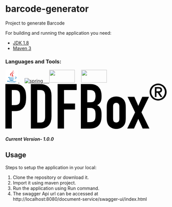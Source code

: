 # barcode-generator

Project to generate Barcode

For building and running the application you need:

- [JDK 1.8](http://www.oracle.com/technetwork/java/javase/downloads/jdk8-downloads-2133151.html)
- [Maven 3](https://maven.apache.org)

<h3 align="left">Languages and Tools:</h3>
<p align="left">    
   <a href="https://www.java.com" target="_blank" rel="noreferrer"> <img src="https://raw.githubusercontent.com/devicons/devicon/master/icons/java/java-original.svg" alt="java" width="40" height="40"/> </a> &nbsp;&nbsp;&nbsp;
   <a href="https://spring.io/" target="_blank" rel="noreferrer"> 
   <img src="https://www.vectorlogo.zone/logos/springio/springio-icon.svg" alt="spring" width="40" height="40"/> &nbsp;&nbsp;&nbsp;
   </a> 
    <a href="http://barcode4j.sourceforge.net/" target="_blank" rel="noreferrer" ><img src="http://barcode4j.sourceforge.net/resources/images/barcode4j-logo.gif" width="80" height="40"/></a>&nbsp;&nbsp;&nbsp;&nbsp;
    <a href="https://xmlgraphics.apache.org/fop/1.1/graphics.html" target="_blank" rel="noreferrer" ><img src="https://xmlgraphics.apache.org/images/apache-fop-logo.jpg" width="80" height="40"/></a>&nbsp;&nbsp;&nbsp;&nbsp;
<svg focusable="false" class="pdfbox-brand-text" xmlns="http://www.w3.org/2000/svg" style="isolation:isolate" viewBox="0 0 109.81066666651577 30.943999999957384" aria-labelledby="brandTextTitle brandTextDesc" role="img">
  <title id="brandTextTitle">PDFBox brand text</title>
  <desc id="brandTextDesc">PDFBox, the brand text.</desc>
  <path d="M0 .31h6.528q1.792 0 3.157.47 1.366.468 2.475 1.663 1.11 1.194 1.536 2.816.427 1.57.427 4.3 0 2-.256 3.45-.214 1.41-.982 2.64-.896 1.492-2.39 2.345-1.492.81-3.924.81H4.36v11.87H0V.305zm4.352 14.42h2.09q1.323 0 2.05-.383.724-.384 1.065-1.024.342-.683.384-1.622.09-.93.09-2.09 0-1.06-.08-2-.04-.98-.38-1.66-.3-.72-.98-1.11-.68-.43-1.96-.43H4.36v10.32z" fill-rule="evenodd"></path>
  <path d="M17.333.31h6.443q3.712 0 5.675 2.09 1.97 2.048 1.97 5.76v14.208q0 4.267-2.09 6.315-2.05 2.005-5.93 2.005h-6.06V.308zm4.352 26.282h2.006q1.84 0 2.61-.896.77-.94.77-2.9V8.16q0-1.792-.72-2.773-.72-.982-2.64-.982H21.7v22.187z" fill-rule="evenodd"></path>
  <path d="M35.583.31h12.97v4.095h-8.618v9.216h7.51v4.1h-7.51v12.97h-4.352V.31z"></path>
  <path d="M51.417.31h6.357q2.09 0 3.54.64 1.495.64 2.433 1.706.94 1.067 1.323 2.475.427 1.37.427 2.86V9.1q0 1.236-.214 2.09-.17.853-.554 1.493-.39.64-.94 1.152-.56.47-1.28.896 1.53.73 2.26 2.18.72 1.41.72 3.8v1.71q0 4.01-1.97 6.15-1.92 2.13-6.19 2.13H51.4V.31zm4.352 26.026h1.87q1.32 0 2.05-.384.77-.384 1.15-1.067.38-.682.47-1.62.08-.94.08-2.05 0-1.15-.13-2.004-.13-.85-.56-1.4-.386-.6-1.11-.89-.727-.3-1.92-.3h-1.92v9.73zm0-13.568h1.96q2.17 0 2.9-1.067.77-1.1.77-3.2 0-2.04-.86-3.07-.81-1.02-2.99-1.02h-1.79v8.37z" fill-rule="evenodd"></path>
  <path d="M69.027 16.31q0-1.323.17-2.433.17-1.11.64-1.962.768-1.408 2.22-2.262 1.45-.853 3.455-.853t3.456.853q1.45.854 2.22 2.262.468.853.64 1.962.17 1.11.17 2.432v7.12q0 1.32-.17 2.43-.172 1.11-.64 1.96-.77 1.4-2.22 2.26-1.45.85-3.456.85-2.005 0-3.456-.86-1.45-.854-2.22-2.26-.468-.855-.64-1.964-.17-1.11-.17-2.43V16.3zm4.352 7.807q0 1.238.55 1.878.6.597 1.58.597.98 0 1.53-.597.59-.64.59-1.878v-8.49q0-1.238-.6-1.835-.557-.64-1.538-.64-.98 0-1.58.64-.553.597-.553 1.835v8.49z" fill-rule="evenodd"></path>
  <path d="M88.316 19.637L83.24 9.057h4.607l2.688 6.143 2.688-6.144h4.608l-5.16 10.58 5.42 11.052h-4.61l-2.94-6.613-2.94 6.613h-4.61l5.34-11.05z"></path>
  <path d="M102.883 5.28h1.2q.784 0 1.168-.224.4-.24.4-.784 0-.464-.35-.672-.33-.224-.88-.224h-1.53V5.28zm-1.056-2.864h2.56q2.32 0 2.32 1.904 0 .48-.144.816-.128.336-.368.56-.24.224-.56.352-.304.112-.656.16l1.93 2.96h-1.28L103.7 6.24h-.817v2.928h-1.056V2.416zm6.832 3.376q0-.976-.37-1.84-.37-.864-.99-1.504-.63-.64-1.48-1.008-.85-.384-1.81-.384t-1.81.384q-.85.368-1.47 1.008t-1 1.504-.37 1.84q0 .976.364 1.84.37.864.992 1.504t1.47 1.024q.85.368 1.81.368.96 0 1.805-.368.85-.384 1.47-1.024.625-.64.99-1.504.37-.864.37-1.84zm-10.44 0q0-1.2.45-2.256.46-1.056 1.25-1.84t1.84-1.232Q102.82 0 104.02 0t2.255.464q1.056.448 1.84 1.232t1.232 1.84q.464 1.056.464 2.256 0 1.2-.46 2.256-.45 1.056-1.23 1.84t-1.84 1.248q-1.05.448-2.25.448t-2.25-.448q-1.053-.464-1.84-1.248t-1.25-1.84q-.45-1.056-.45-2.256z" fill-rule="evenodd"></path>
</svg>
</p>

##### Current Version- 1.0.0

## Usage

Steps to setup the application in your local:

1) Clone the repository or download it.
2) Import it using maven project.
3) Run the application using Run command.
4) The swagger Api url can be accessed at http://localhost:8080/document-service/swagger-ui/index.html

